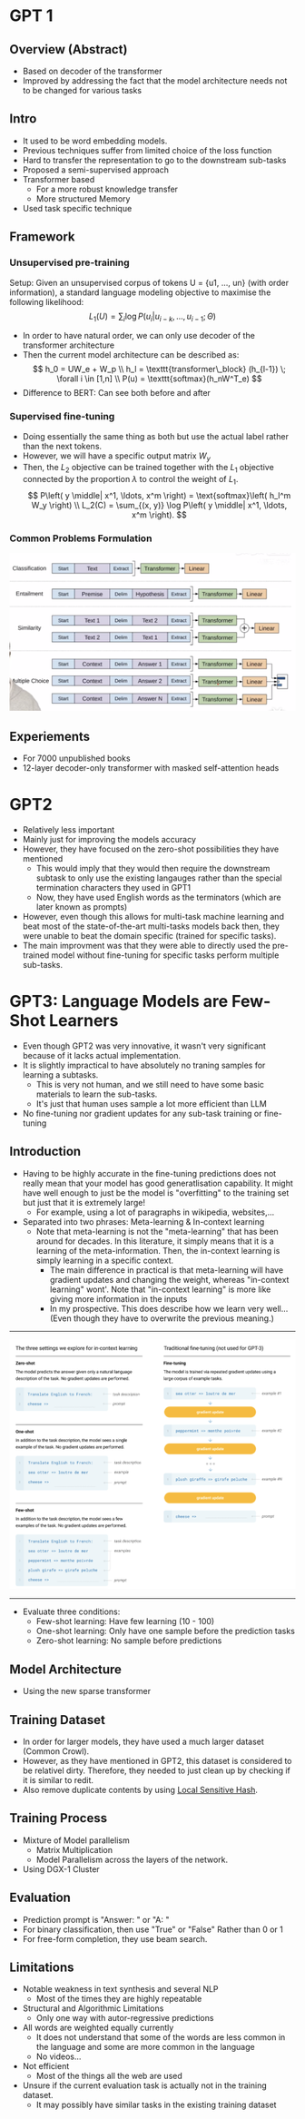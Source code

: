 # GPT 1

## Overview (Abstract)
- Based on decoder of the transformer
- Improved by addressing the fact that the model architecture needs not to be changed for various tasks

## Intro
- It used to be word embedding models. 
- Previous techniques suffer from limited choice of the loss function
- Hard to transfer the representation to go to the downstream sub-tasks
- Proposed a semi-supervised approach
- Transformer based
  - For a more robust knowledge transfer
  - More structured Memory    
- Used task specific technique

## Framework

### Unsupervised pre-training
Setup: Given an unsupervised corpus of tokens U = {u1, ..., un} (with order information), a standard language modeling objective to maximise the following likelihood:
$$
    L_1(U) = \sum_i \log P(u_i | u_{i - k}, \ldots , u_{i - 1} ; \Theta)
$$

- In order to have natural order, we can only use decoder of the transformer architecture
- Then the current model architecture can be described as:
$$
  h_0 = UW_e + W_p \\
  h_l = \texttt{transformer\_block} (h_{l-1}) \; \forall i \in [1,n] \\
  P(u) = \texttt{softmax}(h_nW^T_e)
$$
- Difference to BERT: Can see both before and after

### Supervised fine-tuning
- Doing essentially the same thing as both but use the actual label rather than the next tokens.
- However, we will have a specific output matrix $W_y$
- Then, the $L_2$ objective can be trained together with the $L_1$ objective connected by the proportion $\lambda$ to control the weight of $L_1$.
$$
  P\left( y \middle| x^1, \ldots, x^m \right) = \text{softmax}\left( h_l^m W_y \right) \\
  L_2(C) = \sum_{(x, y)} \log P\left( y \middle| x^1, \ldots, x^m \right).
$$

### Common Problems Formulation
![GPT Problem Formulation](<GPT NLP Problem Formulation.png>)

## Experiements
- For 7000 unpublished books
- 12-layer decoder-only transformer with masked self-attention heads

# GPT2
- Relatively less important
- Mainly just for improving the models accuracy
- However, they have focused on the zero-shot possibilities they have mentioned
  - This would imply that they would then require the downstream subtask to only use the existing langauges rather than the special termination characters they used in GPT1
  - Now, they have used English words as the terminators (which are later known as prompts)
- However, even though this allows for multi-task machine learning and beat most of the state-of-the-art multi-tasks models back then, they were unable to beat the domain specific (trained for specific tasks).
- The main improvment was that they were able to directly used the pre-trained model without fine-tuning for specific tasks perform multiple sub-tasks.

# GPT3: Language Models are Few-Shot Learners
- Even though GPT2 was very innovative, it wasn't very significant because of it lacks actual implementation.
- It is slightly impractical to have absolutely no traning samples for learning a subtasks.
  - This is very not human, and we still need to have some basic materials to learn the sub-tasks. 
  - It's just that human uses sample a lot more efficient than LLM
- No fine-tuning nor gradient updates for any sub-task training or fine-tuning

## Introduction
- Having to be highly accurate in the fine-tuning predictions does not really mean that your model has good generatlisation capability. It might have well enough to just be the model is "overfitting" to the training set but just that it is extremely large!
  - For example, using a lot of paragraphs in wikipedia, websites,...
- Separated into two phrases: Meta-learning & In-context learning 
  - Note that meta-learning is not the "meta-learning" that has been around for decades. In this literature, it simply means that it is a learning of the meta-information. Then, the in-context learning is simply learning in a specific context.
    - The main difference in practical is that meta-learning will have gradient updates and changing the weight, whereas "in-context learning" wont'. Note that "in-context learning" is more like giving more information in the inputs
    - In my prospective. This does describe how we learn very well... (Even though they have to overwrite the previous meaning.)
  
--------------- 

![alt text](image.png)

---------------

- Evaluate three conditions:
  - Few-shot learning: Have few learning (10 - 100)
  - One-shot learning: Only have one sample before the prediction tasks
  - Zero-shot learning: No sample before predictions

## Model Architecture
- Using the new sparse transformer

## Training Dataset
- In order for larger models, they have used a much larger dataset (Common Crowl).
- However, as they have mentioned in GPT2, this dataset is considered to be relativel dirty. Therefore, they needed to just clean up by checking if it is similar to redit.
- Also remove duplicate contents by using <ins>Local Sensitive Hash</ins>.

## Training Process
- Mixture of Model parallelism 
  - Matrix Multiplication
  - Model Parallelism across the layers of the network.
- Using DGX-1 Cluster

## Evaluation
- Prediction prompt is "Answer: " or "A: "
- For binary classification, then use "True" or "False" Rather than 0 or 1
- For free-form completion, they use beam search.

## Limitations
- Notable weakness in text synthesis and several NLP
  - Most of the times they are highly repeatable
- Structural and Algorithmic Limitations
  - Only one way with autor-regressive predictions
- All words are weighted equally currently
  - It does not understand that some of the words are less common in the language and some are more common in the language
  - No videos...
- Not efficient
  - Most of the things all the web are used
- Unsure if the current evaluation task is actually not in the training dataset.
  - It may possibly have similar tasks in the existing training dataset